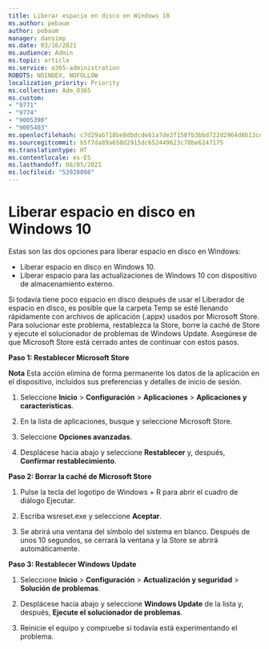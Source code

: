 ```yaml
---
title: Liberar espacio en disco en Windows 10
ms.author: pebaum
author: pebaum
manager: dansimp
ms.date: 03/16/2021
ms.audience: Admin
ms.topic: article
ms.service: o365-administration
ROBOTS: NOINDEX, NOFOLLOW
localization_priority: Priority
ms.collection: Adm_O365
ms.custom:
- "9771"
- "9774"
- "9005390"
- "9005403"
ms.openlocfilehash: c7d29ab718be8dbdcde61a7de2f158fb3bbd722d2964d8b13cde9936dd1e5ee1
ms.sourcegitcommit: b5f7da89a650d2915dc652449623c78be6247175
ms.translationtype: HT
ms.contentlocale: es-ES
ms.lasthandoff: 08/05/2021
ms.locfileid: "53928098"
---
```

# <a name="free-up-drive-space-in-windows-10"></a>Liberar espacio en disco en Windows 10

Estas son las dos opciones para liberar espacio en disco en Windows:

- Liberar espacio en disco en Windows 10.
- Liberar espacio para las actualizaciones de Windows 10 con dispositivo de almacenamiento externo.

Si todavía tiene poco espacio en disco después de usar el Liberador de espacio en disco, es posible que la carpeta Temp se esté llenando rápidamente con archivos de aplicación (.appx) usados por Microsoft Store. Para solucionar este problema, restablezca la Store, borre la caché de Store y ejecute el solucionador de problemas de Windows Update. Asegúrese de que Microsoft Store está cerrado antes de continuar con estos pasos.

**Paso 1: Restablecer Microsoft Store**

**Nota** Esta acción elimina de forma permanente los datos de la aplicación en el dispositivo, incluidos sus preferencias y detalles de inicio de sesión.

1. Seleccione **Inicio** > **Configuración** > **Aplicaciones** > **Aplicaciones y características**.

1. En la lista de aplicaciones, busque y seleccione Microsoft Store.

1. Seleccione **Opciones avanzadas**.

1. Desplácese hacia abajo y seleccione **Restablecer** y, después, **Confirmar restablecimiento**.

**Paso 2: Borrar la caché de Microsoft Store**

1. Pulse la tecla del logotipo de Windows + R para abrir el cuadro de diálogo Ejecutar.

1. Escriba wsreset.exe y seleccione **Aceptar**.

1. Se abrirá una ventana del símbolo del sistema en blanco. Después de unos 10 segundos, se cerrará la ventana y la Store se abrirá automáticamente.

**Paso 3: Restablecer Windows Update**

1. Seleccione **Inicio** > **Configuración** > **Actualización y seguridad** > **Solución de problemas**.

1. Desplácese hacia abajo y seleccione **Windows Update** de la lista y, después, **Ejecute el solucionador de problemas**.

1. Reinicie el equipo y compruebe si todavía está experimentando el problema.

